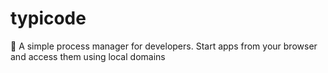 # typicode
🏩 A simple process manager for developers. Start apps from your browser and access them using local domains
